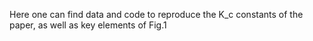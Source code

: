 Here one can find data and code to reproduce the K_c constants of the paper, as well as key elements of Fig.1
